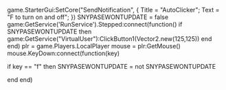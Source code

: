 game.StarterGui:SetCore("SendNotification", {
	Title = "AutoClicker";
    Text = "F to turn on and off";
})
SNYPASEWONTUPDATE = false
game:GetService('RunService').Stepped:connect(function()
if SNYPASEWONTUPDATE then
game:GetService("VirtualUser"):ClickButton1(Vector2.new(125,125)) 
end
end)
plr = game.Players.LocalPlayer
mouse = plr:GetMouse()
mouse.KeyDown:connect(function(key)

if key == "f" then
SNYPASEWONTUPDATE = not SNYPASEWONTUPDATE

end
end)
